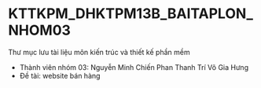 # KTTKPM_DHKTPM13B_BAITAPLON_NHOM03
Thư mục lưu tài liệu môn kiến trúc và thiết kế phần mềm
- Thành viên nhóm 03:
  Nguyễn Minh Chiến
  Phan Thanh Trí
  Võ Gia Hưng
 - Đề tài: website bán hàng

